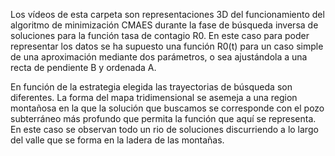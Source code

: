 Los vídeos de esta carpeta son representaciones 3D del funcionamiento del algoritmo de minimización CMAES durante la fase de búsqueda inversa de soluciones para la función tasa de contagio R0. En este caso para poder representar los datos se ha supuesto una función R0(t) para un caso simple de una aproximación mediante dos parámetros, o sea ajustándola a una recta de pendiente B y ordenada A.

En función de la estrategia elegida las trayectorias de búsqueda son diferentes. La forma del mapa tridimensional se asemeja a una region montañosa en la que la solución que buscamos se corresponde con el pozo subterráneo más profundo que permita la función que aquí se representa. En este caso se observan todo un rio de soluciones discurriendo a lo largo del valle que se forma en la ladera de las montañas.
